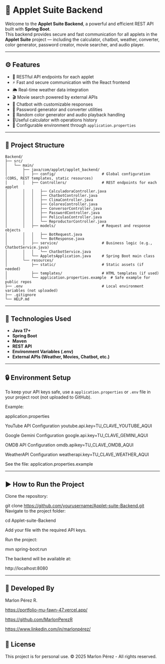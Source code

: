 # 🧠 Applet Suite Backend

Welcome to the **Applet Suite Backend**, a powerful and efficient REST API built with **Spring Boot**.  
This backend provides secure and fast communication for all applets in the **Applet Suite** project — including the calculator, chatbot, weather, converter, color generator, password creator, movie searcher, and audio player.

---

## ⚙️ Features

- 🔄 RESTful API endpoints for each applet  
- ⚡ Fast and secure communication with the React frontend  
- 🌦️ Real-time weather data integration  
- 🎬 Movie search powered by external APIs  
- 🤖 Chatbot with customizable responses  
- 🔐 Password generator and converter utilities  
- 🎨 Random color generator and audio playback handling  
- 🧮Useful calculator with operations history 
- 🧩 Configurable environment through `application.properties`  
---
## 🧱 Project Structure
```
Backend/
├── src/
│   └── main/
│       ├── java/com/applet/applet_backend/
│       │   ├── config/                     # Global configuration (CORS, REST templates, static resources)
│       │   ├── Controllers/                # REST endpoints for each applet
│       │   │   ├── CalculadoraController.java
│       │   │   ├── ChatbotController.java
│       │   │   ├── ClimaController.java
│       │   │   ├── ColoresController.java
│       │   │   ├── ConversorController.java
│       │   │   ├── PasswordController.java
│       │   │   ├── PeliculasController.java
│       │   │   └── ReproductorController.java
│       │   ├── models/                     # Request and response objects
│       │   │   ├── BotRequest.java
│       │   │   └── BotResponse.java
│       │   ├── service/                    # Business logic (e.g., ChatbotService.java)
│       │   │   └── ChatbotService.java
│       │   └── AppletsApplication.java     # Spring Boot main class
│       └── resources/
│           ├── static/                     # Static assets (if needed)
│           ├── templates/                  # HTML templates (if used)
│           └── application.properties.example  # Safe example for public repos
├── .env                                    # Local environment variables (not uploaded)
├── .gitignore
└── HELP.md
```


---

## 🚀 Technologies Used

- **Java 17+**
- **Spring Boot**
- **Maven**
- **REST API**
- **Environment Variables (.env)**
- **External APIs (Weather, Movies, Chatbot, etc.)**

---

## 🔒 Environment Setup

To keep your API keys safe, use a `application.properties` or `.env` file in your project root (not uploaded to GitHub).

Example:

application.properties

YouTube API Configuration
youtube.api.key=TU_CLAVE_YOUTUBE_AQUI

Google Gemini Configuration
google.api.key=TU_CLAVE_GEMINI_AQUI

OMDB API Configuration
omdb.apikey=TU_CLAVE_OMDB_AQUI

WeatherAPI Configuration
weatherapi.key=TU_CLAVE_WEATHER_AQUI

See the file:
application.properties.example

---
## ▶️ How to Run the Project

Clone the repository:


git clone https://github.com/yourusername/Applet-suite-Backend.git
Navigate to the project folder:

cd Applet-suite-Backend

Add your  file with the required API keys.

Run the project:

mvn spring-boot:run

The backend will be available at:

http://localhost:8080

---
## 👥 Developed By

Marlon Pérez R.

https://portfolio-mu-fawn-47.vercel.app/

https://github.com/MarlonPerezR

https://www.linkedin.com/in/marlonpérez/

## 📄 License

This project is for personal use. © 2025 Marlon Pérez - All rights reserved.

